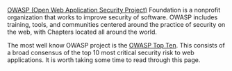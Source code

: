 [OWASP \(Open Web Application Security Project\)](https://owasp.org/) Foundation is a nonprofit organization that works to improve security of software. OWASP includes training, tools, and communities centered around the practice of security on the web, with Chapters located all around the world. 

The most well know OWASP project is the [OWASP Top Ten](https://owasp.org/www-project-top-ten/). This consists of a broad consensus of the top 10 most critical security risk to web applications. It is worth taking some time to read through this page. 